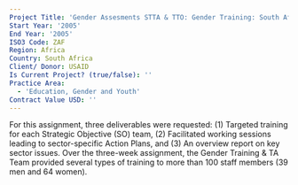 ```yaml
---
Project Title: 'Gender Assesments STTA & TTO: Gender Training: South Africa (TDY 57)'
Start Year: '2005'
End Year: '2005'
ISO3 Code: ZAF
Region: Africa
Country: South Africa
Client/ Donor: USAID
Is Current Project? (true/false): ''
Practice Area:
  - 'Education, Gender and Youth'
Contract Value USD: ''
---
```

For this assignment, three deliverables were requested: (1) Targeted training for each Strategic Objective (SO) team, (2) Facilitated working sessions leading to sector-specific Action Plans, and (3) An overview report on key sector issues. Over the three-week assignment, the Gender Training & TA Team provided several types of training to more than 100 staff members (39 men and 64 women).